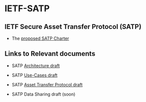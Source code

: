 # IETF-SATP 

## IETF Secure Asset Transfer Protocol (SATP)

- The [proposed SATP Charter](https://github.com/CxSci/IETF-SATP/blob/main/charter/satp-charter.md)

## Links to Relevant documents

- SATP [Architecture draft](https://datatracker.ietf.org/doc/draft-hardjono-sat-architecture/)

- SATP [Use-Cases draft](https://datatracker.ietf.org/doc/draft-ramakrishna-sat-use-cases/)

- SATP [Asset Transfer Protocol draft](https://datatracker.ietf.org/doc/draft-hargreaves-sat-core/)

- SATP Data Sharing draft (soon)

